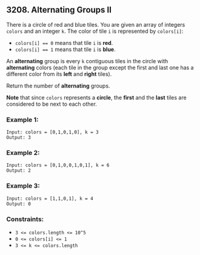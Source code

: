 ## 3208. Alternating Groups II

There is a circle of red and blue tiles. You are given an array of integers ```colors``` and an integer ```k```. The color of tile ```i``` is represented by ```colors[i]```:

* ```colors[i] == 0``` means that tile ```i``` is **red**.
* ```colors[i] == 1``` means that tile ```i``` is **blue**.

An **alternating** group is every ```k``` contiguous tiles in the circle with **alternating** colors (each tile in the group except the first and last one has a different color from its **left** and **right** tiles).

Return the number of **alternating** groups.

**Note** that since ```colors``` represents a **circle**, the **first** and the **last** tiles are considered to be next to each other.

### Example 1:
```
Input: colors = [0,1,0,1,0], k = 3
Output: 3
```
### Example 2:
```
Input: colors = [0,1,0,0,1,0,1], k = 6
Output: 2
```
### Example 3:
```
Input: colors = [1,1,0,1], k = 4
Output: 0
```

### Constraints:

* ```3 <= colors.length <= 10^5```
* ```0 <= colors[i] <= 1```
* ```3 <= k <= colors.length```